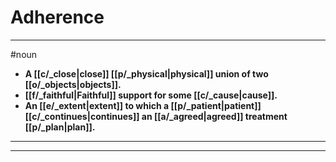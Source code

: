 # Adherence
---
#noun
- **A [[c/_close|close]] [[p/_physical|physical]] union of two [[o/_objects|objects]].**
- **[[f/_faithful|Faithful]] support for some [[c/_cause|cause]].**
- **An [[e/_extent|extent]] to which a [[p/_patient|patient]] [[c/_continues|continues]] an [[a/_agreed|agreed]] treatment [[p/_plan|plan]].**
---
---
